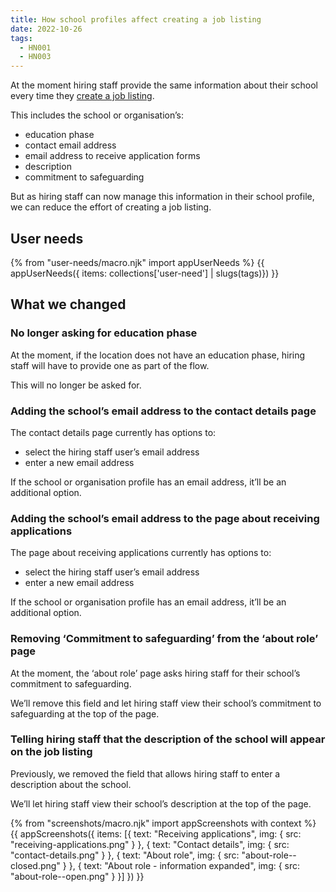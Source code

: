 ```yaml
---
title: How school profiles affect creating a job listing
date: 2022-10-26
tags:
  - HN001
  - HN003
---
```


At the moment hiring staff provide the same information about their school every time they [create a job listing](creating-a-job-listing-iteration-2).

This includes the school or organisation’s:

- education phase
- contact email address
- email address to receive application forms
- description
- commitment to safeguarding

But as hiring staff can now manage this information in their school profile, we can reduce the effort of creating a job listing.

## User needs

{% from "user-needs/macro.njk" import appUserNeeds %}
{{ appUserNeeds({ items: collections['user-need'] | slugs(tags)}) }}

## What we changed

### No longer asking for education phase

At the moment, if the location does not have an education phase, hiring staff will have to provide one as part of the flow.

This will no longer be asked for.

### Adding the school’s email address to the contact details page

The contact details page currently has options to:

- select the hiring staff user’s email address
- enter a new email address

If the school or organisation profile has an email address, it’ll be an additional option.

### Adding the school’s email address to the page about receiving applications

The page about receiving applications currently has options to:

- select the hiring staff user’s email address
- enter a new email address

If the school or organisation profile has an email address, it’ll be an additional option.

### Removing ‘Commitment to safeguarding’ from the ‘about role’ page

At the moment, the ‘about role’ page asks hiring staff for their school’s commitment to safeguarding.

We’ll remove this field and let hiring staff view their school’s commitment to safeguarding at the top of the page.

### Telling hiring staff that the description of the school will appear on the job listing

Previously, we removed the field that allows hiring staff to enter a description about the school.

We’ll let hiring staff view their school’s description at the top of the page.

{% from "screenshots/macro.njk" import appScreenshots with context %}
{{ appScreenshots({
  items: [{
    text: "Receiving applications",
    img: { src: "receiving-applications.png" }
  }, {
    text: "Contact details",
    img: { src: "contact-details.png" }
  }, {
    text: "About role",
    img: { src: "about-role--closed.png" }
  }, {
    text: "About role - information expanded",
    img: { src: "about-role--open.png" }
  }]
}) }}
